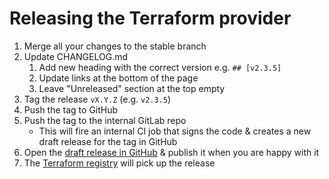 # Releasing the Terraform provider

1. Merge all your changes to the stable branch
1. Update CHANGELOG.md
    1. Add new heading with the correct version e.g. `## [v2.3.5]`
    1. Update links at the bottom of the page
    1. Leave "Unreleased" section at the top empty
1. Tag the release `vX.Y.Z` (e.g. `v2.3.5`)
1. Push the tag to GitHub
1. Push the tag to the internal GitLab repo
    - This will fire an internal CI job that signs the code & creates a new draft release for the tag in GitHub
3. Open the [draft release in GitHub](https://github.com/UpCloudLtd/terraform-provider-upcloud/releases) & publish it when you are happy with it
4. The [Terraform registry](https://registry.terraform.io/providers/UpCloudLtd/upcloud) will pick up the release
